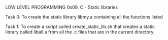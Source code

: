 LOW LEVEL PROGRAMMING 0x09. C - Static libraries

Task 0: To create the static library libmy.a containing all the functions listed

Task 1: To create a script called create_static_lib.sh that creates a static library called liball.a from all the .c files that are in the current directory.

